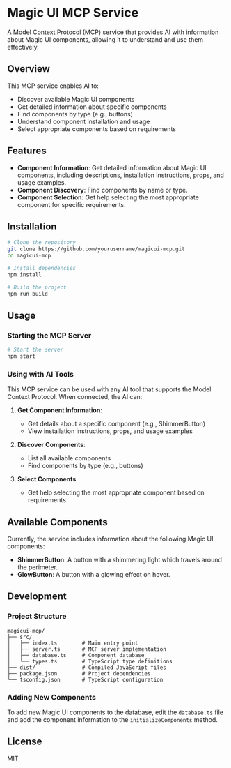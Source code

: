 # Magic UI MCP Service

A Model Context Protocol (MCP) service that provides AI with information about Magic UI components, allowing it to understand and use them effectively.

## Overview

This MCP service enables AI to:

- Discover available Magic UI components
- Get detailed information about specific components
- Find components by type (e.g., buttons)
- Understand component installation and usage
- Select appropriate components based on requirements

## Features

- **Component Information**: Get detailed information about Magic UI components, including descriptions, installation instructions, props, and usage examples.
- **Component Discovery**: Find components by name or type.
- **Component Selection**: Get help selecting the most appropriate component for specific requirements.

## Installation

```bash
# Clone the repository
git clone https://github.com/yourusername/magicui-mcp.git
cd magicui-mcp

# Install dependencies
npm install

# Build the project
npm run build
```

## Usage

### Starting the MCP Server

```bash
# Start the server
npm start
```

### Using with AI Tools

This MCP service can be used with any AI tool that supports the Model Context Protocol. When connected, the AI can:

1. **Get Component Information**:

   - Get details about a specific component (e.g., ShimmerButton)
   - View installation instructions, props, and usage examples

2. **Discover Components**:

   - List all available components
   - Find components by type (e.g., buttons)

3. **Select Components**:
   - Get help selecting the most appropriate component based on requirements

## Available Components

Currently, the service includes information about the following Magic UI components:

- **ShimmerButton**: A button with a shimmering light which travels around the perimeter.
- **GlowButton**: A button with a glowing effect on hover.

## Development

### Project Structure

```
magicui-mcp/
├── src/
│   ├── index.ts        # Main entry point
│   ├── server.ts       # MCP server implementation
│   ├── database.ts     # Component database
│   └── types.ts        # TypeScript type definitions
├── dist/               # Compiled JavaScript files
├── package.json        # Project dependencies
└── tsconfig.json       # TypeScript configuration
```

### Adding New Components

To add new Magic UI components to the database, edit the `database.ts` file and add the component information to the `initializeComponents` method.

## License

MIT
